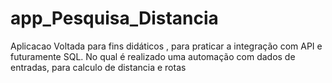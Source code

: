 # app_Pesquisa_Distancia
Aplicacao Voltada para fins didáticos , para praticar a integração com API e futuramente SQL.
No qual é realizado uma automação com dados de entradas, para calculo de distancia e rotas 
